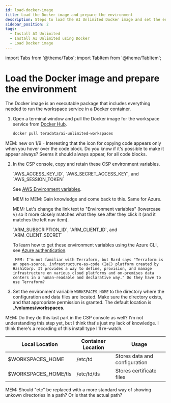 ```yaml
---
id: load-docker-image
title: Load the Docker image and prepare the environment
description: Steps to load the AI Unlimited Docker image and set the environment.
sidebar_position: 2
tags:
  - Install AI Unlimited
  - Install AI Unlimited using Docker
  - Load Docker image
---
```

import Tabs from '@theme/Tabs';
import TabItem from '@theme/TabItem';

# Load the Docker image and prepare the environment

The Docker image is an executable package that includes everything needed to run the workspace service in a Docker container.

1. Open a terminal window and pull the Docker image for the workspace service from [Docker Hub](https://hub.docker.com/r/teradata/ai-unlimited-workspaces). 
    ```bash
    docker pull teradata/ai-unlimited-workspaces
    ```
MEM: new on 1/9 - Interesting that the icon for copying code appears only when you hover over the code block. Do you know if it's possible to make it appear always? Seems it should always appear, for all code blocks.

2. In the CSP console, copy and retain these CSP environment variables. 

    <Tabs>
    <TabItem value="aws" label="AWS" default>
    `AWS_ACCESS_KEY_ID`, `AWS_SECRET_ACCESS_KEY`, and `AWS_SESSION_TOKEN`

    See [AWS Environment variables](https://docs.aws.amazon.com/sdkref/latest/guide/environment-variables.html).
	
	MEM to MEM: Gain knowledge and come back to this. Same for Azure.
	
	MEM: Let's change the link text to "Environment variables" (lowercase v) so it more closely matches what they see after they click it (and it matches the left nav item).

    </TabItem>
    <TabItem value="azure" label="Azure">
    `ARM_SUBSCRIPTION_ID`, `ARM_CLIENT_ID`, and `ARM_CLIENT_SECRET`

    To learn how to get these environment variables using the Azure CLI, see [Azure authentication](https://github.com/paulbouwer/terraform-azure-quickstarts-samples/blob/master/README.md#azure-authentication).
	
		MEM: I'm not familiar with Terraform, but Bard says "Terraform is an open-source, infrastructure-as-code (IaC) platform created by HashiCorp. It provides a way to define, provision, and manage infrastructure on various cloud platforms and on-premises data centers in a human-readable and declarative way." Do they have to use Terraform?
    </TabItem>
    </Tabs>

3. Set the environment variable `WORKSPACES_HOME` to the directory where the configuration and data files are located. Make sure the directory exists, and that appropriate permission is granted. The default location is **./volumes/workspaces**.

MEM: Do they do this last part in the CSP console as well? I'm not understanding this step yet, but I think that's just my lack of knowledge. I think there's a recording of this install type I'll re-watch.

  | Local Location | Container Location | Usage |
  |----------------|--------------------|-------|
  | $WORKSPACES_HOME | /etc/td | Stores data and configuration |
  | $WORKSPACES_HOME/tls | /etc/td/tls | Stores certificate files |
  
 
  MEM: Should "etc" be replaced with a more standard way of showing unkown directories in a path? Or is that the actual path?



